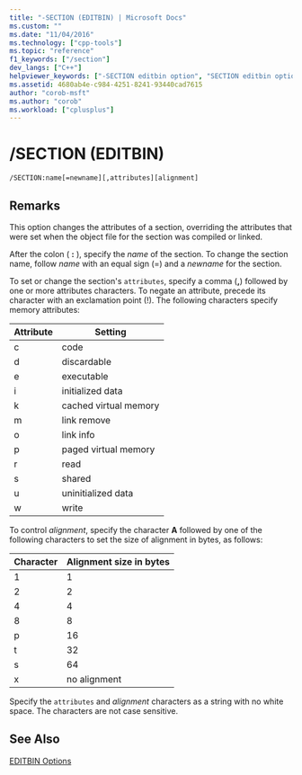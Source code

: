 ```yaml
---
title: "-SECTION (EDITBIN) | Microsoft Docs"
ms.custom: ""
ms.date: "11/04/2016"
ms.technology: ["cpp-tools"]
ms.topic: "reference"
f1_keywords: ["/section"]
dev_langs: ["C++"]
helpviewer_keywords: ["-SECTION editbin option", "SECTION editbin option", "alignment characters in sections", "/SECTION editbin option"]
ms.assetid: 4680ab4e-c984-4251-8241-93440cad7615
author: "corob-msft"
ms.author: "corob"
ms.workload: ["cplusplus"]
---
```

# /SECTION (EDITBIN)
```  
/SECTION:name[=newname][,attributes][alignment]  
```  
  
## Remarks  
 This option changes the attributes of a section, overriding the attributes that were set when the object file for the section was compiled or linked.  
  
 After the colon ( **:** ), specify the *name* of the section. To change the section name, follow *name* with an equal sign (=) and a *newname* for the section.  
  
 To set or change the section's `attributes`, specify a comma (**,**) followed by one or more attributes characters. To negate an attribute, precede its character with an exclamation point (!). The following characters specify memory attributes:  
  
|Attribute|Setting|  
|---------------|-------------|  
|c|code|  
|d|discardable|  
|e|executable|  
|i|initialized data|  
|k|cached virtual memory|  
|m|link remove|  
|o|link info|  
|p|paged virtual memory|  
|r|read|  
|s|shared|  
|u|uninitialized data|  
|w|write|  
  
 To control *alignment*, specify the character **A** followed by one of the following characters to set the size of alignment in bytes, as follows:  
  
|Character|Alignment size in bytes|  
|---------------|-----------------------------|  
|1|1|  
|2|2|  
|4|4|  
|8|8|  
|p|16|  
|t|32|  
|s|64|  
|x|no alignment|  
  
 Specify the `attributes` and *alignment* characters as a string with no white space. The characters are not case sensitive.  
  
## See Also  
 [EDITBIN Options](../../build/reference/editbin-options.md)